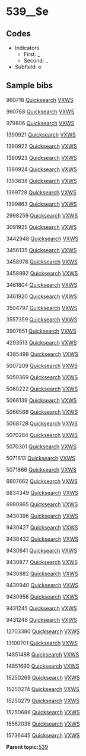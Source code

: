 # 539\_\_$e

## Codes

-   Indicators
    -   First: \_
    -   Second: \_
-   Subfield: e

## Sample bibs

960718 [Quicksearch](https://search.library.yale.edu/catalog/960718) [VXWS](http://prodorbis.library.yale.edu:7014/vxws/GetHoldingsService?bibId=960718)

960768 [Quicksearch](https://search.library.yale.edu/catalog/960768) [VXWS](http://prodorbis.library.yale.edu:7014/vxws/GetHoldingsService?bibId=960768)

979806 [Quicksearch](https://search.library.yale.edu/catalog/979806) [VXWS](http://prodorbis.library.yale.edu:7014/vxws/GetHoldingsService?bibId=979806)

1390921 [Quicksearch](https://search.library.yale.edu/catalog/1390921) [VXWS](http://prodorbis.library.yale.edu:7014/vxws/GetHoldingsService?bibId=1390921)

1390922 [Quicksearch](https://search.library.yale.edu/catalog/1390922) [VXWS](http://prodorbis.library.yale.edu:7014/vxws/GetHoldingsService?bibId=1390922)

1390923 [Quicksearch](https://search.library.yale.edu/catalog/1390923) [VXWS](http://prodorbis.library.yale.edu:7014/vxws/GetHoldingsService?bibId=1390923)

1390924 [Quicksearch](https://search.library.yale.edu/catalog/1390924) [VXWS](http://prodorbis.library.yale.edu:7014/vxws/GetHoldingsService?bibId=1390924)

1393638 [Quicksearch](https://search.library.yale.edu/catalog/1393638) [VXWS](http://prodorbis.library.yale.edu:7014/vxws/GetHoldingsService?bibId=1393638)

1399728 [Quicksearch](https://search.library.yale.edu/catalog/1399728) [VXWS](http://prodorbis.library.yale.edu:7014/vxws/GetHoldingsService?bibId=1399728)

1399863 [Quicksearch](https://search.library.yale.edu/catalog/1399863) [VXWS](http://prodorbis.library.yale.edu:7014/vxws/GetHoldingsService?bibId=1399863)

2998259 [Quicksearch](https://search.library.yale.edu/catalog/2998259) [VXWS](http://prodorbis.library.yale.edu:7014/vxws/GetHoldingsService?bibId=2998259)

3091925 [Quicksearch](https://search.library.yale.edu/catalog/3091925) [VXWS](http://prodorbis.library.yale.edu:7014/vxws/GetHoldingsService?bibId=3091925)

3442948 [Quicksearch](https://search.library.yale.edu/catalog/3442948) [VXWS](http://prodorbis.library.yale.edu:7014/vxws/GetHoldingsService?bibId=3442948)

3456135 [Quicksearch](https://search.library.yale.edu/catalog/3456135) [VXWS](http://prodorbis.library.yale.edu:7014/vxws/GetHoldingsService?bibId=3456135)

3458978 [Quicksearch](https://search.library.yale.edu/catalog/3458978) [VXWS](http://prodorbis.library.yale.edu:7014/vxws/GetHoldingsService?bibId=3458978)

3458992 [Quicksearch](https://search.library.yale.edu/catalog/3458992) [VXWS](http://prodorbis.library.yale.edu:7014/vxws/GetHoldingsService?bibId=3458992)

3461804 [Quicksearch](https://search.library.yale.edu/catalog/3461804) [VXWS](http://prodorbis.library.yale.edu:7014/vxws/GetHoldingsService?bibId=3461804)

3461920 [Quicksearch](https://search.library.yale.edu/catalog/3461920) [VXWS](http://prodorbis.library.yale.edu:7014/vxws/GetHoldingsService?bibId=3461920)

3504797 [Quicksearch](https://search.library.yale.edu/catalog/3504797) [VXWS](http://prodorbis.library.yale.edu:7014/vxws/GetHoldingsService?bibId=3504797)

3557359 [Quicksearch](https://search.library.yale.edu/catalog/3557359) [VXWS](http://prodorbis.library.yale.edu:7014/vxws/GetHoldingsService?bibId=3557359)

3907851 [Quicksearch](https://search.library.yale.edu/catalog/3907851) [VXWS](http://prodorbis.library.yale.edu:7014/vxws/GetHoldingsService?bibId=3907851)

4293513 [Quicksearch](https://search.library.yale.edu/catalog/4293513) [VXWS](http://prodorbis.library.yale.edu:7014/vxws/GetHoldingsService?bibId=4293513)

4385498 [Quicksearch](https://search.library.yale.edu/catalog/4385498) [VXWS](http://prodorbis.library.yale.edu:7014/vxws/GetHoldingsService?bibId=4385498)

5007209 [Quicksearch](https://search.library.yale.edu/catalog/5007209) [VXWS](http://prodorbis.library.yale.edu:7014/vxws/GetHoldingsService?bibId=5007209)

5059369 [Quicksearch](https://search.library.yale.edu/catalog/5059369) [VXWS](http://prodorbis.library.yale.edu:7014/vxws/GetHoldingsService?bibId=5059369)

5060222 [Quicksearch](https://search.library.yale.edu/catalog/5060222) [VXWS](http://prodorbis.library.yale.edu:7014/vxws/GetHoldingsService?bibId=5060222)

5066139 [Quicksearch](https://search.library.yale.edu/catalog/5066139) [VXWS](http://prodorbis.library.yale.edu:7014/vxws/GetHoldingsService?bibId=5066139)

5066568 [Quicksearch](https://search.library.yale.edu/catalog/5066568) [VXWS](http://prodorbis.library.yale.edu:7014/vxws/GetHoldingsService?bibId=5066568)

5068728 [Quicksearch](https://search.library.yale.edu/catalog/5068728) [VXWS](http://prodorbis.library.yale.edu:7014/vxws/GetHoldingsService?bibId=5068728)

5070284 [Quicksearch](https://search.library.yale.edu/catalog/5070284) [VXWS](http://prodorbis.library.yale.edu:7014/vxws/GetHoldingsService?bibId=5070284)

5070301 [Quicksearch](https://search.library.yale.edu/catalog/5070301) [VXWS](http://prodorbis.library.yale.edu:7014/vxws/GetHoldingsService?bibId=5070301)

5071813 [Quicksearch](https://search.library.yale.edu/catalog/5071813) [VXWS](http://prodorbis.library.yale.edu:7014/vxws/GetHoldingsService?bibId=5071813)

5071866 [Quicksearch](https://search.library.yale.edu/catalog/5071866) [VXWS](http://prodorbis.library.yale.edu:7014/vxws/GetHoldingsService?bibId=5071866)

6607662 [Quicksearch](https://search.library.yale.edu/catalog/6607662) [VXWS](http://prodorbis.library.yale.edu:7014/vxws/GetHoldingsService?bibId=6607662)

6834349 [Quicksearch](https://search.library.yale.edu/catalog/6834349) [VXWS](http://prodorbis.library.yale.edu:7014/vxws/GetHoldingsService?bibId=6834349)

6990865 [Quicksearch](https://search.library.yale.edu/catalog/6990865) [VXWS](http://prodorbis.library.yale.edu:7014/vxws/GetHoldingsService?bibId=6990865)

9430396 [Quicksearch](https://search.library.yale.edu/catalog/9430396) [VXWS](http://prodorbis.library.yale.edu:7014/vxws/GetHoldingsService?bibId=9430396)

9430427 [Quicksearch](https://search.library.yale.edu/catalog/9430427) [VXWS](http://prodorbis.library.yale.edu:7014/vxws/GetHoldingsService?bibId=9430427)

9430432 [Quicksearch](https://search.library.yale.edu/catalog/9430432) [VXWS](http://prodorbis.library.yale.edu:7014/vxws/GetHoldingsService?bibId=9430432)

9430841 [Quicksearch](https://search.library.yale.edu/catalog/9430841) [VXWS](http://prodorbis.library.yale.edu:7014/vxws/GetHoldingsService?bibId=9430841)

9430877 [Quicksearch](https://search.library.yale.edu/catalog/9430877) [VXWS](http://prodorbis.library.yale.edu:7014/vxws/GetHoldingsService?bibId=9430877)

9430882 [Quicksearch](https://search.library.yale.edu/catalog/9430882) [VXWS](http://prodorbis.library.yale.edu:7014/vxws/GetHoldingsService?bibId=9430882)

9430940 [Quicksearch](https://search.library.yale.edu/catalog/9430940) [VXWS](http://prodorbis.library.yale.edu:7014/vxws/GetHoldingsService?bibId=9430940)

9430956 [Quicksearch](https://search.library.yale.edu/catalog/9430956) [VXWS](http://prodorbis.library.yale.edu:7014/vxws/GetHoldingsService?bibId=9430956)

9431245 [Quicksearch](https://search.library.yale.edu/catalog/9431245) [VXWS](http://prodorbis.library.yale.edu:7014/vxws/GetHoldingsService?bibId=9431245)

9431246 [Quicksearch](https://search.library.yale.edu/catalog/9431246) [VXWS](http://prodorbis.library.yale.edu:7014/vxws/GetHoldingsService?bibId=9431246)

12703380 [Quicksearch](https://search.library.yale.edu/catalog/12703380) [VXWS](http://prodorbis.library.yale.edu:7014/vxws/GetHoldingsService?bibId=12703380)

13100701 [Quicksearch](https://search.library.yale.edu/catalog/13100701) [VXWS](http://prodorbis.library.yale.edu:7014/vxws/GetHoldingsService?bibId=13100701)

14851488 [Quicksearch](https://search.library.yale.edu/catalog/14851488) [VXWS](http://prodorbis.library.yale.edu:7014/vxws/GetHoldingsService?bibId=14851488)

14851690 [Quicksearch](https://search.library.yale.edu/catalog/14851690) [VXWS](http://prodorbis.library.yale.edu:7014/vxws/GetHoldingsService?bibId=14851690)

15250269 [Quicksearch](https://search.library.yale.edu/catalog/15250269) [VXWS](http://prodorbis.library.yale.edu:7014/vxws/GetHoldingsService?bibId=15250269)

15250274 [Quicksearch](https://search.library.yale.edu/catalog/15250274) [VXWS](http://prodorbis.library.yale.edu:7014/vxws/GetHoldingsService?bibId=15250274)

15250279 [Quicksearch](https://search.library.yale.edu/catalog/15250279) [VXWS](http://prodorbis.library.yale.edu:7014/vxws/GetHoldingsService?bibId=15250279)

15250686 [Quicksearch](https://search.library.yale.edu/catalog/15250686) [VXWS](http://prodorbis.library.yale.edu:7014/vxws/GetHoldingsService?bibId=15250686)

15562038 [Quicksearch](https://search.library.yale.edu/catalog/15562038) [VXWS](http://prodorbis.library.yale.edu:7014/vxws/GetHoldingsService?bibId=15562038)

15736445 [Quicksearch](https://search.library.yale.edu/catalog/15736445) [VXWS](http://prodorbis.library.yale.edu:7014/vxws/GetHoldingsService?bibId=15736445)

**Parent topic:**[539](../../tags/539/539.md)

